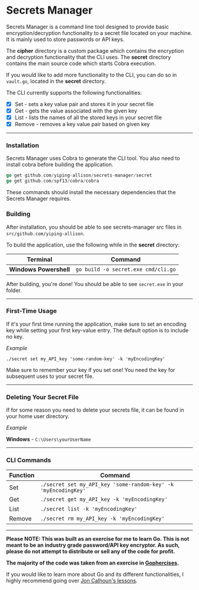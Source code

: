 # Secrets Manager #

Secrets Manager is a command line tool designed to provide basic encryption/decryption functionality to a secret file located on your machine.
It is mainly used to store passwords or API keys.

The **cipher** directory is a custom package which contains the encryption and decryption functionality that the CLI uses. The **secret** directory 
contains the main source code which starts Cobra execution.

If you would like to add more functionality to the CLI, you can do so in `vault.go`, located in the **secret** directory.

The CLI currently supports the following functionalities:
- [x] Set - sets a key value pair and stores it in your secret file
- [x] Get - gets the value associated with the given key
- [x] List - lists the names of all the stored keys in your secret file
- [x] Remove - removes a key value pair based on given key

----

### Installation ###

Secrets Manager uses Cobra to generate the CLI tool. You also need to install cobra before building the application.

```go
go get github.com/yiping-allison/secrets-manager/secret
go get github.com/spf13/cobra/cobra
```

These commands should install the necessary dependencies that the Secrets Manager requires.

### Building ###

After installation, you should be able to see secrets-manager src files in `src/github.com/yiping-allison`.

To build the application, use the following while in the **secret** directory:

Terminal | Command
---------|--------
**Windows Powershell** | `go build -o secret.exe cmd/cli.go`

After building, you're done! You should be able to see `secret.exe` in your folder.

----

### First-Time Usage ###

If it's your first time running the application, make sure to set an encoding key while setting your first key-value entry. The default
option is to include no key.

_Example_

`./secret set my_API_key 'some-random-key' -k 'myEncodingKey'`

Make sure to remember your key if you set one! You need the key for subsequent uses to your secret file.

----

### Deleting Your Secret File ###

If for some reason you need to delete your secrets file, it can be found in your home user directory.

_Example_

**Windows** - `C:\Users\yourUserName`

----

### CLI Commands ###

Function | Command
---------|---------
Set      | `./secret set my_API_key 'some-random-key' -k 'myEncodingKey'`
Get      | `./secret get my_API_key -k 'myEncodingKey'`
List     | `./secret list -k 'myEncodingKey'`
Remove   | `./secret rm my_API_key -k 'myEncodingKey'`

----

**Please NOTE: This was built as an exercise for me to learn Go. This is not meant to be an industry grade password/API key encryptor.
As such, please do not attempt to distribute or sell any of the code for profit.**

**The majority of the code was taken from an exercise in [Gophercises](https://gophercises.com/exercises/secret).**

If you would like to learn more about Go and its different functionalities, I highly recommend going over [Jon Calhoun's lessons](https://gophercises.com/).
